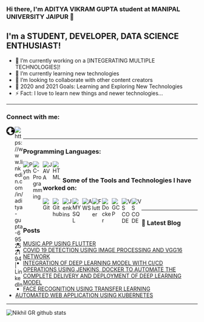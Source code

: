 ### Hi there, I'm ADITYA VIKRAM GUPTA student at MANIPAL UNIVERSITY JAIPUR   👋

## I'm a STUDENT, DEVELOPER, DATA SCIENCE ENTHUSIAST!
- 🔭 I’m currently working on a [INTEGERATING MULTIPLE TECHNOLOGIES]!
- 🌱 I’m currently learning new technologies 
- 👯 I’m looking to collaborate with other content creators
- 🥅 2020 and 2021 Goals: Learning  and Exploring New Technologies
- ⚡ Fact: I love to learn new things and newer technologies...

---

### Connect with me:

[<img align="left" alt="https://bit.ly/36Ffkw7" width="22px" src="https://raw.githubusercontent.com/iconic/open-iconic/master/svg/globe.svg" />][website]
[<img align="left" alt="https://www.linkedin.com/in/aditya-gupta-695252194 | LinkedIn" width="22px" src="https://cdn.jsdelivr.net/npm/simple-icons@v3/icons/linkedin.svg" />][linkedin]

<br />

---

### Programming Languages:

<img align="left" alt="Python" width="26px" src="https://img.icons8.com/color/48/000000/python.png" />
<img align="left" alt="C-Programming" width="26px" src="https://img.icons8.com/color/48/000000/c-programming.png" />
<img align="left" alt="JAVA" width="26px" src="https://img.icons8.com/color/48/000000/java-coffee-cup-logo.png" />
<img align="left" alt="HTML" width="26px" src="https://img.icons8.com/color/48/000000/html-5.png" />

<br />

### Some of the Tools and Technologies I have worked on:

<img align="left" alt="Git" width="26px" src="https://img.icons8.com/color/48/000000/git.png" />
<img align="left" alt="Github" width="26px" src="https://img.icons8.com/fluent/48/000000/github.png" />
<img align="left" alt="Jenkins" width="26px" src="https://img.icons8.com/color/48/000000/jenkins.png" />
<img align="left" alt="MYSQL" width="26px" src="https://img.icons8.com/ios-filled/48/000000/mysql-logo.png" />
<img align="left" alt="AWS" width="26px" src="https://img.icons8.com/color/48/000000/amazon-web-services.png" />
<img align="left" alt="Flutter" width="26px" src="https://img.icons8.com/color/48/000000/flutter.png" />
<img align="left" alt="Docker" width="26px" src="https://img.icons8.com/color/48/000000/docker.png" />
<img align="left" alt="GCP" width="26px" src="https://img.icons8.com/color/48/000000/google-cloud-platform.png" />
<img align="left" alt="VS CODE" width="26px" src="https://img.icons8.com/fluent/48/000000/visual-studio-code-2019.png" />
<img align="left" alt="VS CODE" width="26px" src="https://img.icons8.com/color/48/000000/azure-1.png" />
<br/>

---

### 📕 Latest Blog Posts

- [MUSIC APP USING FLUTTER](https://www.linkedin.com/pulse/flutter-music-playervideo-player-aditya-gupta)
- [COVID 19 DETECTION USING IMAGE PROCESSING AND VGG16 NETWORK](https://www.linkedin.com/pulse/covid-19-detection-using-image-processing-vgg16-network-aditya-gupta)
- [INTEGRATION OF DEEP LEARNING MODEL WITH CI/CD OPERATIONS USING JENKINS, DOCKER TO AUTOMATE THE COMPLETE DELIVERY AND DEPLOYMENT OF DEEP LEARNING MODEL](https://www.linkedin.com/pulse/integrating-deep-learning-model-cicd-operations-using-aditya-gupta)
- [FACE RECOGNITION USING TRANSFER LEARNING](https://www.linkedin.com/pulse/face-recognition-aditya-gupta)
- [AUTOMATED WEB APPLICATION USING KUBERNETES](https://www.linkedin.com/pulse/deploying-wordpress-usind-aws-rds-kubernates-aditya-gupta)

---

[website]: https://sites.google.com/view/adityvgupta/home
[linkedin]: https://www.linkedin.com/in/aditya-gupta-695252194


![Nikhil GR github stats](https://github-readme-stats.vercel.app/api?username=guptaadi123&count_private=true&show_icons=true&theme=radical)
